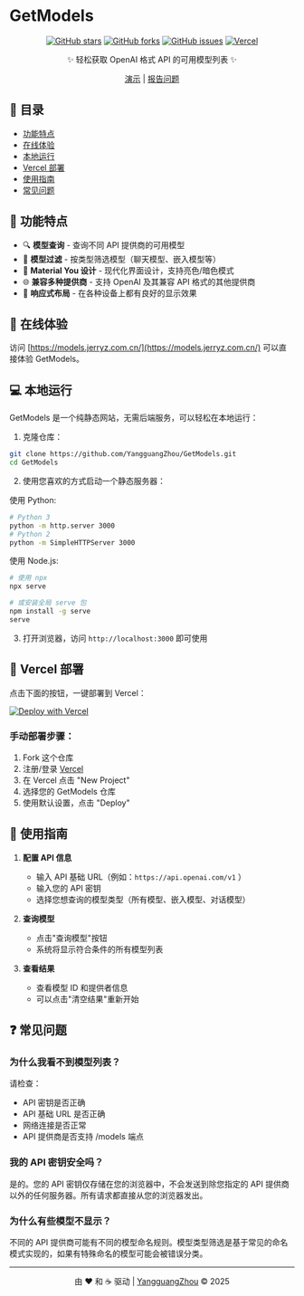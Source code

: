 # GetModels

<div align="center">

[![GitHub stars](https://img.shields.io/github/stars/YangguangZhou/GetModels?style=flat-square)](https://github.com/YangguangZhou/GetModels/stargazers)
[![GitHub forks](https://img.shields.io/github/forks/YangguangZhou/GetModels?style=flat-square)](https://github.com/YangguangZhou/GetModels/network/members)
[![GitHub issues](https://img.shields.io/github/issues/YangguangZhou/GetModels?style=flat-square)](https://github.com/YangguangZhou/GetModels/issues)
[![Vercel](https://img.shields.io/badge/Vercel-部署-black?style=flat-square&logo=vercel)](https://vercel.com/new/git/external?repository-url=https://github.com/YangguangZhou/GetModels)

✨ 轻松获取 OpenAI 格式 API 的可用模型列表 ✨

[演示](https://models.jerryz.com.cn/) | [报告问题](https://github.com/YangguangZhou/GetModels/issues/new)

</div>

## 📑 目录

- [功能特点](#-功能特点)
- [在线体验](#-在线体验)
- [本地运行](#-本地运行)
- [Vercel 部署](#-vercel-部署)
- [使用指南](#-使用指南)
- [常见问题](#-常见问题)

## 🚀 功能特点

- 🔍 **模型查询** - 查询不同 API 提供商的可用模型
- 🧩 **模型过滤** - 按类型筛选模型（聊天模型、嵌入模型等）
- 🎨 **Material You 设计** - 现代化界面设计，支持亮色/暗色模式
- 🌐 **兼容多种提供商** - 支持 OpenAI 及其兼容 API 格式的其他提供商
- 📱 **响应式布局** - 在各种设备上都有良好的显示效果

## 🌈 在线体验

访问 [https://models.jerryz.com.cn/](https://models.jerryz.com.cn/) 可以直接体验 GetModels。

## 💻 本地运行

GetModels 是一个纯静态网站，无需后端服务，可以轻松在本地运行：

1. 克隆仓库：

```bash
git clone https://github.com/YangguangZhou/GetModels.git
cd GetModels
```

2. 使用您喜欢的方式启动一个静态服务器：

使用 Python:
```bash
# Python 3
python -m http.server 3000
# Python 2
python -m SimpleHTTPServer 3000
```

使用 Node.js:
```bash
# 使用 npx
npx serve

# 或安装全局 serve 包
npm install -g serve
serve
```

3. 打开浏览器，访问 `http://localhost:3000` 即可使用

## 🚢 Vercel 部署

点击下面的按钮，一键部署到 Vercel：

[![Deploy with Vercel](https://vercel.com/button)](https://vercel.com/new/git/external?repository-url=https://github.com/YangguangZhou/GetModels)

### 手动部署步骤：

1. Fork 这个仓库
2. 注册/登录 [Vercel](https://vercel.com/)
3. 在 Vercel 点击 "New Project"
4. 选择您的 GetModels 仓库
5. 使用默认设置，点击 "Deploy"

## 📖 使用指南

1. **配置 API 信息**
   - 输入 API 基础 URL（例如：`https://api.openai.com/v1` ）
   - 输入您的 API 密钥
   - 选择您想查询的模型类型（所有模型、嵌入模型、对话模型）

2. **查询模型**
   - 点击"查询模型"按钮
   - 系统将显示符合条件的所有模型列表

3. **查看结果**
   - 查看模型 ID 和提供者信息
   - 可以点击"清空结果"重新开始

## ❓ 常见问题

### 为什么我看不到模型列表？

请检查：
- API 密钥是否正确
- API 基础 URL 是否正确
- 网络连接是否正常
- API 提供商是否支持 /models 端点

### 我的 API 密钥安全吗？

是的。您的 API 密钥仅存储在您的浏览器中，不会发送到除您指定的 API 提供商以外的任何服务器。所有请求都直接从您的浏览器发出。

### 为什么有些模型不显示？

不同的 API 提供商可能有不同的模型命名规则。模型类型筛选是基于常见的命名模式实现的，如果有特殊命名的模型可能会被错误分类。

---

<div align="center">
  由 ❤️ 和 ☕ 驱动 | 
  <a href="https://github.com/YangguangZhou">YangguangZhou</a> © 2025
</div>